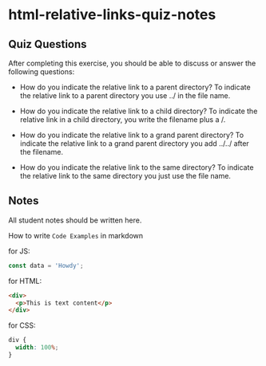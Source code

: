 # html-relative-links-quiz-notes

## Quiz Questions

After completing this exercise, you should be able to discuss or answer the following questions:

- How do you indicate the relative link to a parent directory?
  To indicate the relative link to a parent directory you use ../ in the file name.

- How do you indicate the relative link to a child directory?
  To indicate the relative link in a child directory, you write the filename plus a /.

- How do you indicate the relative link to a grand parent directory?
  To indicate the relative link to a grand parent directory you add ../../ after the filename.

- How do you indicate the relative link to the same directory?
  To indicate the relative link to the same directory you just use the file name.

## Notes

All student notes should be written here.

How to write `Code Examples` in markdown

for JS:

```javascript
const data = 'Howdy';
```

for HTML:

```html
<div>
  <p>This is text content</p>
</div>
```

for CSS:

```css
div {
  width: 100%;
}
```
